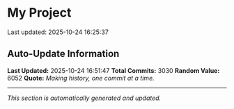# My Project


Last updated: 2025-10-24 16:25:37





























































































































































































































































































































































































































































































































































































































































































































































































































































































































































































































































































































































































































































































































































































































































































































































































































































































































































































































































































































































































































































































































































































































































































































































































































































































































































































































































































































































































































































































































































































































































































































































































































































































































































































































































































































































## Auto-Update Information

**Last Updated:** 2025-10-24 16:51:47
**Total Commits:** 3030
**Random Value:** 6052
**Quote:** _Making history, one commit at a time._

---
_This section is automatically generated and updated._